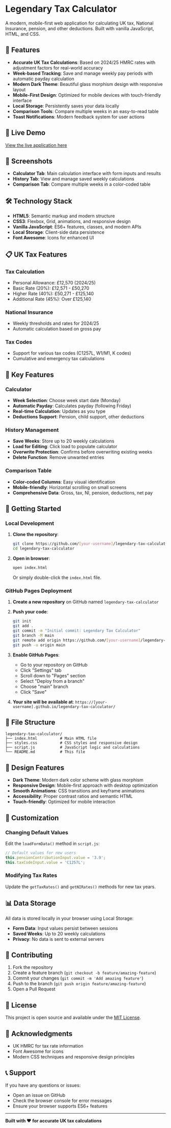 # Legendary Tax Calculator

A modern, mobile-first web application for calculating UK tax, National Insurance, pension, and other deductions. Built with vanilla JavaScript, HTML, and CSS.

## 🌟 Features

- **Accurate UK Tax Calculations**: Based on 2024/25 HMRC rates with adjustment factors for real-world accuracy
- **Week-based Tracking**: Save and manage weekly pay periods with automatic payday calculation
- **Modern Dark Theme**: Beautiful glass morphism design with responsive layout
- **Mobile-First Design**: Optimized for mobile devices with touch-friendly interface
- **Local Storage**: Persistently saves your data locally
- **Comparison Tools**: Compare multiple weeks in an easy-to-read table
- **Toast Notifications**: Modern feedback system for user actions

## 🚀 Live Demo

[View the live application here](https://[your-username].github.io/legendary-tax-calculator/)

## 📱 Screenshots

- **Calculator Tab**: Main calculation interface with form inputs and results
- **History Tab**: View and manage saved weekly calculations
- **Comparison Tab**: Compare multiple weeks in a color-coded table

## 🛠️ Technology Stack

- **HTML5**: Semantic markup and modern structure
- **CSS3**: Flexbox, Grid, animations, and responsive design
- **Vanilla JavaScript**: ES6+ features, classes, and modern APIs
- **Local Storage**: Client-side data persistence
- **Font Awesome**: Icons for enhanced UI

## 📋 UK Tax Features

### Tax Calculation
- Personal Allowance: £12,570 (2024/25)
- Basic Rate (20%): £12,571 - £50,270
- Higher Rate (40%): £50,271 - £125,140
- Additional Rate (45%): Over £125,140

### National Insurance
- Weekly thresholds and rates for 2024/25
- Automatic calculation based on gross pay

### Tax Codes
- Support for various tax codes (C1257L, W1/M1, K codes)
- Cumulative and emergency tax calculations

## 🎯 Key Features

### Calculator
- **Week Selection**: Choose week start date (Monday)
- **Automatic Payday**: Calculates payday (following Friday)
- **Real-time Calculation**: Updates as you type
- **Deductions Support**: Pension, child support, other deductions

### History Management
- **Save Weeks**: Store up to 20 weekly calculations
- **Load for Editing**: Click load to populate calculator
- **Overwrite Protection**: Confirms before overwriting existing weeks
- **Delete Function**: Remove unwanted entries

### Comparison Table
- **Color-coded Columns**: Easy visual identification
- **Mobile-friendly**: Horizontal scrolling on small screens
- **Comprehensive Data**: Gross, tax, NI, pension, deductions, net pay

## 🚀 Getting Started

### Local Development

1. **Clone the repository**:
   ```bash
   git clone https://github.com/[your-username]/legendary-tax-calculator.git
   cd legendary-tax-calculator
   ```

2. **Open in browser**:
   ```bash
   open index.html
   ```
   Or simply double-click the `index.html` file.

### GitHub Pages Deployment

1. **Create a new repository** on GitHub named `legendary-tax-calculator`

2. **Push your code**:
   ```bash
   git init
   git add .
   git commit -m "Initial commit: Legendary Tax Calculator"
   git branch -M main
   git remote add origin https://github.com/[your-username]/legendary-tax-calculator.git
   git push -u origin main
   ```

3. **Enable GitHub Pages**:
   - Go to your repository on GitHub
   - Click "Settings" tab
   - Scroll down to "Pages" section
   - Select "Deploy from a branch"
   - Choose "main" branch
   - Click "Save"

4. **Your site will be available at**:
   `https://[your-username].github.io/legendary-tax-calculator/`

## 📁 File Structure

```
legendary-tax-calculator/
├── index.html          # Main HTML file
├── styles.css          # CSS styles and responsive design
├── script.js           # JavaScript logic and calculations
└── README.md           # This file
```

## 🎨 Design Features

- **Dark Theme**: Modern dark color scheme with glass morphism
- **Responsive Design**: Mobile-first approach with desktop optimization
- **Smooth Animations**: CSS transitions and keyframe animations
- **Accessibility**: Proper contrast ratios and semantic HTML
- **Touch-friendly**: Optimized for mobile interaction

## 🔧 Customization

### Changing Default Values
Edit the `loadFormData()` method in `script.js`:
```javascript
// Default values for new users
this.pensionContributionInput.value = '3.9';
this.taxCodeInput.value = 'C1257L';
```

### Modifying Tax Rates
Update the `getTaxRates()` and `getNIRates()` methods for new tax years.

## 📊 Data Storage

All data is stored locally in your browser using Local Storage:
- **Form Data**: Input values persist between sessions
- **Saved Weeks**: Up to 20 weekly calculations
- **Privacy**: No data is sent to external servers

## 🤝 Contributing

1. Fork the repository
2. Create a feature branch (`git checkout -b feature/amazing-feature`)
3. Commit your changes (`git commit -m 'Add amazing feature'`)
4. Push to the branch (`git push origin feature/amazing-feature`)
5. Open a Pull Request

## 📄 License

This project is open source and available under the [MIT License](LICENSE).

## 🙏 Acknowledgments

- UK HMRC for tax rate information
- Font Awesome for icons
- Modern CSS techniques and responsive design principles

## 📞 Support

If you have any questions or issues:
- Open an issue on GitHub
- Check the browser console for error messages
- Ensure your browser supports ES6+ features

---

**Built with ❤️ for accurate UK tax calculations**

